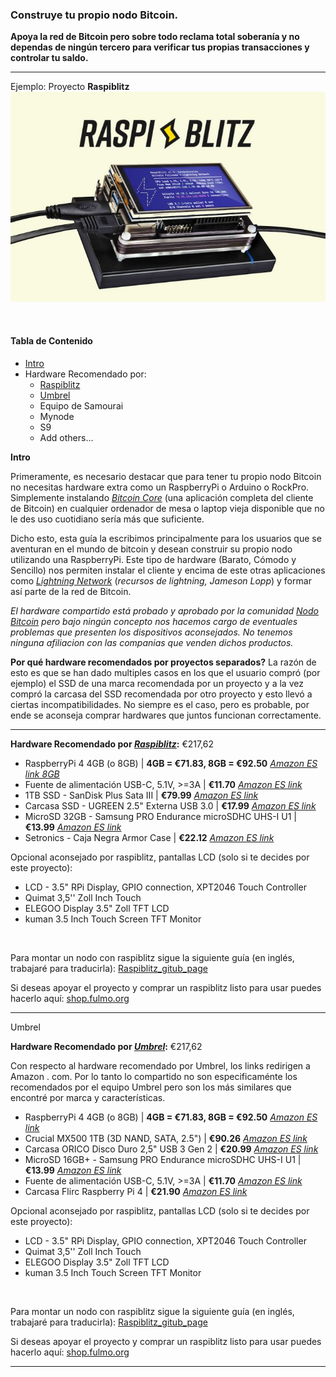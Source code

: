 ### Construye tu propio nodo Bitcoin.

**Apoya la red de Bitcoin pero sobre todo reclama total soberanía y no dependas de ningún tercero para verificar tus propias transacciones y controlar tu saldo.**
___

Ejemplo: Proyecto **Raspiblitz**
<img src="link/to/../../images/raspiblitz_ex.jpeg"> 

<br />

#### Tabla de Contenido
- [Intro](#intro)
- Hardware Recomendado por:
    - [Raspiblitz](#raspiblitz)
    - [Umbrel](#umbrel)
    - Equipo de Samourai 
    - Mynode
    - S9
    - Add others...

<a name="intro"></a> **Intro**

Primeramente, es necesario destacar que para tener tu propio nodo Bitcoin no necesitas hardware extra como un RaspberryPi o Arduino o RockPro. Simplemente instalando [*Bitcoin Core*](https://bitcoin.org/en/download) (una aplicación completa del cliente de Bitcoin) en cualquier ordenador de mesa o laptop vieja disponible que no le des uso cuotidiano sería más que suficiente.

Dicho esto, esta guía la escribimos principalmente para los usuarios que se aventuran en el mundo de bitcoin y desean construir su propio nodo utilizando una RaspberryPi. Este tipo de hardware (Barato, Cómodo y Sencillo) nos permiten instalar el cliente y encima de este otras aplicaciones como [*Lightning Network*](https://www.lopp.net/lightning-information.html) (*recursos de lightning, Jameson Lopp*) y formar así parte de la red de Bitcoin.

*El hardware compartido está probado y aprobado por la comunidad [*Nodo Bitcoin*](https://t.me/NodoBitcoin) pero bajo ningún concepto nos hacemos cargo de eventuales problemas que presenten los dispositivos aconsejados. No tenemos ninguna afiliacion con las companias que venden dichos productos.*

**Por qué hardware recomendados por proyectos separados?**
La razón de esto es que se han dado multiples casos en los que el usuario compró (por ejemplo) el SSD de una marca recomendada por un proyecto y a la vez compró la carcasa del SSD recomendada por otro proyecto y esto llevó a ciertas incompatibilidades. No siempre es el caso, pero es probable, por ende se aconseja comprar hardwares que juntos funcionan correctamente.
___

**Hardware Recomendado por <a name="raspiblitz">[*Raspiblitz*](https://github.com/rootzoll/raspiblitz):**</a> €217,62


- RaspberryPi 4 4GB (o 8GB) | **4GB = €71.83, 8GB = €92.50** [*Amazon ES link 8GB*](https://www.amazon.es/dp/B07TC2BK1X)
- Fuente de alimentación USB-C, 5.1V, >=3A | **€11.70** [*Amazon ES link*](https://www.amazon.es/dp/B07TZ89BT7)
- 1TB SSD - SanDisk Plus Sata III | **€79.99** [*Amazon ES link*](https://www.amazon.es/dp/B07D998212)
- Carcasa SSD - UGREEN 2.5" Externa USB 3.0 | **€17.99** [*Amazon ES link*](https://www.amazon.es/dp/B06XWSDGP6)
- MicroSD 32GB - Samsung PRO Endurance microSDHC UHS-I U1 | **€13.99** [*Amazon ES link*](https://www.amazon.es/dp/B07CY3QSST)
- Setronics - Caja Negra Armor Case | **€22.12** [*Amazon ES link*](https://www.amazon.es/dp/B07VP6GB4G)

Opcional aconsejado por raspiblitz, pantallas LCD (solo si te decides por este proyecto):
- LCD - 3.5" RPi Display, GPIO connection, XPT2046 Touch Controller
- Quimat 3,5'' Zoll Inch Touch
- ELEGOO Display 3.5" Zoll TFT LCD
- kuman 3.5 Inch Touch Screen TFT Monitor

<br />

Para montar un nodo con raspiblitz sigue la siguiente guía (en inglés, trabajaré para traducirla): [Raspiblitz_gitub_page](https://github.com/rootzoll/raspiblitz#assemble-your-raspiblitz)

Si deseas apoyar el proyecto y comprar un raspiblitz listo para usar puedes hacerlo aquí: [shop.fulmo.org](https://shop.fulmo.org/product-category/raspiblitz/) 
___


<a name="umbrel"></a> Umbrel

**Hardware Recomendado por [*Umbrel*](https://getumbrel.com/#start):** €217,62

Con respecto al hardware recomendado por Umbrel, los links redirigen a Amazon . com. Por lo tanto lo compartido no son especificaménte los recomendados por el equipo Umbrel pero son los más similares que encontré por marca y características. 

- RaspberryPi 4 4GB (o 8GB) | **4GB = €71.83, 8GB = €92.50** [*Amazon ES link*](https://www.amazon.es/dp/B07TC2BK1X) 
- Crucial MX500 1TB (3D NAND, SATA, 2.5") | **€90.26** [*Amazon ES link*](https://www.amazon.es/dp/B077SF8KMG)
- Carcasa ORICO Disco Duro 2,5" USB 3 Gen 2 | **€20.99** [*Amazon ES link*](https://www.amazon.es/ORICO-Carcasa-Disco-Externo-Sopporta/dp/B07NYC6LKB)
- MicroSD 16GB+ - Samsung PRO Endurance microSDHC UHS-I U1 | **€13.99** [*Amazon ES link*](https://www.amazon.es/dp/B07CY3QSST)
- Fuente de alimentación USB-C, 5.1V, >=3A | **€11.70** [*Amazon ES link*](https://www.amazon.es/dp/B07TZ89BT7)
- Carcasa Flirc Raspberry Pi 4 | **€21.90** [*Amazon ES link*](https://www.amazon.es/Flirc-Raspberry-Pi-4-Case/dp/B07WG4DW52)

Opcional aconsejado por raspiblitz, pantallas LCD (solo si te decides por este proyecto):
- LCD - 3.5" RPi Display, GPIO connection, XPT2046 Touch Controller
- Quimat 3,5'' Zoll Inch Touch
- ELEGOO Display 3.5" Zoll TFT LCD
- kuman 3.5 Inch Touch Screen TFT Monitor

<br />

Para montar un nodo con raspiblitz sigue la siguiente guía (en inglés, trabajaré para traducirla): [Raspiblitz_gitub_page](https://github.com/rootzoll/raspiblitz#assemble-your-raspiblitz)

Si deseas apoyar el proyecto y comprar un raspiblitz listo para usar puedes hacerlo aquí: [shop.fulmo.org](https://shop.fulmo.org/product-category/raspiblitz/) 
___